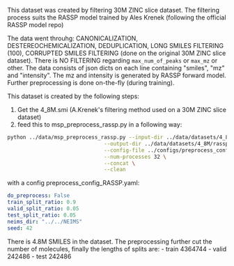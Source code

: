 This dataset was created by filtering 30M ZINC slice dataset. The filtering process 
suits the RASSP model trained by Ales Krenek (following the official RASSP model repo)

The data went throuhg: CANONICALIZATION, DESTEREOCHEMICALIZATION, DEDUPLICATION, LONG SMILES FILTERING (100), CORRUPTED SMILES FILTERING (done on the original 30M ZINC slice dataset). There is NO FILTERING regarding `max_num_of_peaks` or `max_mz` or other.
The data consists of json dicts on each line containing "smiles", "mz" and "intensity". The mz and intensity is generated by RASSP forward model. Further preprocessing is done on-the-fly (during training).

This dataset is created by the following steps:
1. Get the 4_8M.smi (A.Krenek's filtering method used on a 30M ZINC slice dataset)
2. feed this to msp_preprocess_rassp.py in a following way:

```bash
python ../data/msp_preprocess_rassp.py --input-dir ../data/datasets/4_8M/rassp_gen/msps \
                               --output-dir ../data/datasets/4_8M/rassp_gen \
                               --config-file ../configs/preprocess_config_RASSP.yaml \
                               --num-processes 32 \
                               --concat \
                               --clean
```

with a config preprocess_config_RASSP.yaml:

```yaml
do_preprocess: False
train_split_ratio: 0.9
valid_split_ratio: 0.05
test_split_ratio: 0.05
neims_dir: "../../NEIMS"
seed: 42
```

There is 4.8M SMILES in the dataset. The preprocessing further cut the number of molecules,
finally the lengths of splits are:
    - train 4364744
    - valid 242486
    - test 242486 